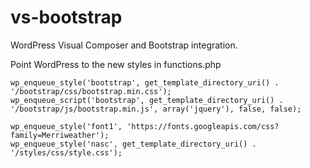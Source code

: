 # vs-bootstrap
WordPress Visual Composer and Bootstrap integration.

Point WordPress to the new styles in functions.php
```
wp_enqueue_style('bootstrap', get_template_directory_uri() . '/bootstrap/css/bootstrap.min.css');
wp_enqueue_script('bootstrap', get_template_directory_uri() . '/bootstrap/js/bootstrap.min.js', array('jquery'), false, false);

wp_enqueue_style('font1', 'https://fonts.googleapis.com/css?family=Merriweather');
wp_enqueue_style('nasc', get_template_directory_uri() . '/styles/css/style.css');
```

